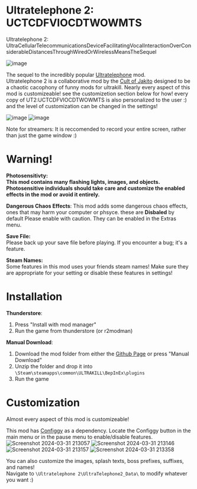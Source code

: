 # Ultratelephone 2: UCTCDFVIOCDTWOWMTS
Ultratelephone 2:
UltraCellularTelecommunicationsDeviceFacilitatingVocalInteractionOverConsiderableDistancesThroughWiredOrWirelessMeansTheSequel

![image](https://github.com/CultOfJakito/UltraTelephone2/blob/main/unity/UT2_ModKit/Assets/Telephone%202/Misc/Textures/UltraTelephone2Header.png)

The sequel to the incredibly popular [Ultratelephone](https://thunderstore.io/c/ultrakill/p/CultOfJakito/UltraTelephone/) mod.</br>
Ultratelephone 2 is a collaborative mod by the [Cult of Jakito](https://github.com/CultOfJakito) designed to be a chaotic cacophony of funny mods for ultrakill.
Nearly every aspect of this mod is customizeable! see the customizetion section below for how! every copy of UT2:UCTCDFVIOCDTWOWMTS is also personalized to the user :) and the level of customization can be changed in the settings!

![image](https://github.com/CultOfJakito/UltraTelephone2/assets/51797223/e88eb889-0a85-450e-9d92-2e1ecedeefd5)  ![image](https://github.com/CultOfJakito/UltraTelephone2/assets/51797223/fe80f70f-582d-4ad3-9541-0fb3b6a39839)

Note for streamers: It is reccomended to record your entire screen, rather than just the game window :)

# Warning!
**Photosensitivty:**<br>
**This mod contains many flashing lights, images, and objects. Photosensitive individuals should take care and customize the enabled effects in the mod or avoid it entirely.**

**Dangerous Chaos Effects**:
This mod adds some dangerous chaos effects, ones that may harm your computer or phsyce.  these are **Disbaled** by default
Please enable with caution. They can be enabled in the Extras menu.

**Save File:**<br>
Please back up your save file before playing. If you encounter a bug; it's a feature.

**Steam Names:**<br>
Some features in this mod uses your friends steam names! Make sure they are appropriate for your setting or disable these features in settings!

# Installation

**Thunderstore**:<br>
1) Press "Install with mod manager"
2) Run the game from thunderstore (or r2modman)

**Manual Download**:<br>
1) Download the mod folder from either the [Github Page](https://github.com/CultOfJakito/UltraTelephone2) or press "Manual Download"
2) Unzip the folder and drop it into `\Steam\steamapps\common\ULTRAKILL\BepInEx\plugins` 
3) Run the game

# Customization
Almost every aspect of this mod is customizeable!

This mod has [Configgy](https://thunderstore.io/c/ultrakill/p/Hydraxous/Configgy/) as a dependency. 
Locate the Configgy button in the main menu or in the pause menu to enable/disable features.
![Screenshot 2024-03-31 213057](https://github.com/CultOfJakito/UltraTelephone2/assets/51797223/c289c982-439b-4477-804b-5e6a0e96f3f2)
![Screenshot 2024-03-31 213146](https://github.com/CultOfJakito/UltraTelephone2/assets/51797223/d2aed774-89cf-4cb4-8698-a7bd42b664de)
![Screenshot 2024-03-31 213157](https://github.com/CultOfJakito/UltraTelephone2/assets/51797223/eeb07e9a-c5fa-4519-956c-c358a9b20bac)
![Screenshot 2024-03-31 213358](https://github.com/CultOfJakito/UltraTelephone2/assets/51797223/bfeac85e-ab27-47a1-85ba-1fdab7e55b04)

You can also customize the images, splash texts, boss prefixes, suffixes, and names!<br>
Navigate to `\Ultratelephone 2\UltraTelephone2_Data\` to modify whatever you want :)

